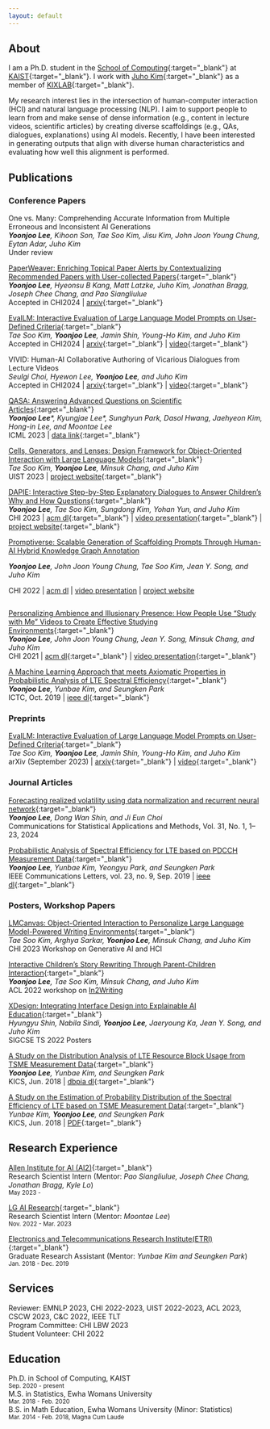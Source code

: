 ```yaml
---
layout: default
---
```


## About

I am a Ph.D. student in the [School of Computing](https://cs.kaist.ac.kr/){:target="_blank"} at [KAIST](https://www.kaist.ac.kr/){:target="_blank"}. I work with [Juho Kim](https://juhokim.com/){:target="_blank"} as a member of [KIXLAB](https://www.kixlab.org/){:target="_blank"}.

My research interest lies in the intersection of human-computer interaction (HCI) and natural language processing (NLP). I aim to support people to learn from and make sense of dense information (e.g., content in lecture videos, scientific articles) by creating diverse scaffoldings (e.g., QAs, dialogues, explanations) using AI models. Recently, I have been interested in generating outputs that align with diverse human characteristics and evaluating how well this alignment is performed.

## Publications

### Conference Papers

One vs. Many: Comprehending Accurate Information from Multiple Erroneous and Inconsistent AI Generations\
_**Yoonjoo Lee**, Kihoon Son, Tae Soo Kim, Jisu Kim, John Joon Young Chung, Eytan Adar, Juho Kim_\
Under review

[PaperWeaver: Enriching Topical Paper Alerts by Contextualizing Recommended Papers with User-collected Papers](https://arxiv.org/pdf/2403.02939.pdf){:target="_blank"}  
_**Yoonjoo Lee**, Hyeonsu B Kang, Matt Latzke, Juho Kim, Jonathan Bragg, Joseph Chee Chang, and Pao Siangliulue_\
Accepted in CHI2024 | [arxiv](https://arxiv.org/pdf/2403.02939.pdf){:target="_blank"}

[EvalLM: Interactive Evaluation of Large Language Model Prompts on User-Defined Criteria](https://arxiv.org/pdf/2309.13633.pdf){:target="_blank"}  
_Tae Soo Kim, **Yoonjoo Lee**, Jamin Shin, Young-Ho Kim, and Juho Kim_\
Accepted in CHI2024 | [arxiv](https://arxiv.org/pdf/2309.13633.pdf){:target="_blank"} | [video](https://www.youtube.com/watch?v=7hvTnhiCO7Y){:target="_blank"}

VIVID: Human-AI Collaborative Authoring of Vicarious Dialogues from Lecture Videos\
_Seulgi Choi, Hyewon Lee, **Yoonjoo Lee**, and Juho Kim_\
Accepted in CHI2024 | [arxiv](https://arxiv.org/pdf/2309.13633.pdf){:target="_blank"} | [video](https://www.youtube.com/watch?v=7hvTnhiCO7Y){:target="_blank"}

[QASA: Answering Advanced Questions on Scientific Articles](https://yoonjoolee.com/assets/papers/QASA_ICML2023.pdf){:target="_blank"}\
_**Yoonjoo Lee**\*, Kyungjae Lee\*, Sunghyun Park, Dasol Hwang, Jaehyeon Kim, Hong-in Lee, and Moontae Lee_\
ICML 2023 | [data link](https://github.com/lgresearch/QASA){:target="_blank"}

[Cells, Generators, and Lenses: Design Framework for Object-Oriented Interaction with Large Language Models](https://kixlab.github.io/website-files/2023/uist2023-llmobjects-paper.pdf){:target="_blank"}  
_Tae Soo Kim, **Yoonjoo Lee**, Minsuk Chang, and Juho Kim_\
UIST 2023 | [project website](https://llm-objects.kixlab.org/){:target="_blank"}

[DAPIE: Interactive Step-by-Step Explanatory Dialogues to Answer Children’s Why and How Questions](https://kixlab.github.io/website-files/2023/chi2023-childQA-paper.pdf){:target="_blank"}  
_**Yoonjoo Lee**, Tae Soo Kim, Sungdong Kim, Yohan Yun, and Juho Kim_\
CHI 2023 | [acm dl](https://dl.acm.org/doi/10.1145/3544548.3581369){:target="_blank"} | [video presentation](https://www.youtube.com/watch?v=nBdIhI66_vY){:target="_blank"} | [project website](https://dapie.kixlab.org/){:target="_blank"}


<div style="display: flex; flex-direction: row; gap: 12px;">
    <div>
        <a href="https://kixlab.github.io/website-files/2022/chi2022-promptiverse-paper.pdf" target="_blank">
            Promptiverse: Scalable Generation of Scaffolding Prompts Through Human-AI Hybrid Knowledge Graph Annotation
        </a>
        <p style="margin-bottom: 0px"><i><b>Yoonjoo Lee</b>, John Joon Young Chung, Tae Soo Kim, Jean Y. Song, and Juho Kim</i></p>
        <p>CHI 2022 | <a href="https://dl.acm.org/doi/abs/10.1145/3491102.3502087" target="_blank">acm dl</a> | <a href="https://www.youtube.com/watch?v=jvtsD73-Hqw" target="_blank">
            video presentation</a> | <a href="https://promptiverse.kixlab.org" target="_blank">
            project website</a></p>
    </div>
</div>

[Personalizing Ambience and Illusionary Presence: How People Use “Study with Me” Videos to Create Effective Studying Environments](https://kixlab.github.io/website-files/2021/chi2021-Studywithme-paper.pdf){:target="_blank"}  
_**Yoonjoo Lee**, John Joon Young Chung, Jean Y. Song, Minsuk Chang, and Juho Kim_\
CHI 2021 | [acm dl](https://dl.acm.org/doi/10.1145/3411764.3445222){:target="_blank"} | [video presentation](https://www.youtube.com/watch?v=jm8jTmhHbwI){:target="_blank"}

[A Machine Learning Approach that meets Axiomatic Properties in Probabilistic Analysis of LTE Spectral Efficiency](https://yoonjoolee.com/assets/papers/ICTC19_MLbasedSEAnalysis.pdf){:target="_blank"}  
_**Yoonjoo Lee**, Yunbae Kim, and Seungken Park_\
ICTC, Oct. 2019 | [ieee dl](https://ieeexplore.ieee.org/document/8939989){:target="_blank"}

### Preprints

[EvalLM: Interactive Evaluation of Large Language Model Prompts on User-Defined Criteria](https://arxiv.org/pdf/2309.13633.pdf){:target="_blank"}  
_Tae Soo Kim, **Yoonjoo Lee**, Jamin Shin, Young-Ho Kim, and Juho Kim_\
arXiv (September 2023) | [arxiv](https://arxiv.org/pdf/2309.13633.pdf){:target="_blank"} | [video](https://www.youtube.com/watch?v=7hvTnhiCO7Y){:target="_blank"}

### Journal Articles

[Forecasting realized volatility using data normalization and recurrent neural network](https://yoonjoolee.com/assets/papers/CSAM_RV_paper.pdf){:target="_blank"}  
_**Yoonjoo Lee**, Dong Wan Shin, and Ji Eun Choi_\
Communications for Statistical Applications and Methods, Vol. 31, No. 1, 1–23, 2024

[Probabilistic Analysis of Spectral Efficiency for LTE based on PDCCH Measurement Data](https://yoonjoolee.com/assets/papers/IEEE-AnalysisofSpectralEfficiency.pdf){:target="_blank"}  
_**Yoonjoo Lee**, Yunbae Kim, Yeongyu Park, and Seungken Park_\
IEEE Communications Letters, vol. 23, no. 9, Sep. 2019 | [ieee dl](https://ieeexplore.ieee.org/document/8750883){:target="_blank"}

### Posters, Workshop Papers

[LMCanvas: Object-Oriented Interaction to Personalize Large Language Model-Powered Writing Environments](https://kixlab.github.io/website-files/2023/chi2023-workshop-lmcanvas-paper.pdf){:target="_blank"}  
_Tae Soo Kim, Arghya Sarkar, **Yoonjoo Lee**, Minsuk Chang, and Juho Kim_\
CHI 2023 Workshop on Generative AI and HCI

[Interactive Children’s Story Rewriting Through Parent-Children Interaction](https://kixlab.github.io/website-files/2022/acl2022-workshop-childrenstory-paper.pdf){:target="_blank"}  
_**Yoonjoo Lee**, Tae Soo Kim, Minsuk Chang, and Juho Kim_\
ACL 2022 workshop on [In2Writing](https://in2writing.glitch.me/)

[XDesign: Integrating Interface Design into Explainable AI Education](https://kixlab.github.io/website-files/2022/sigcse2022-poster-XDesign-paper.pdf){:target="_blank"}  
_Hyungyu Shin, Nabila Sindi, **Yoonjoo Lee**, Jaeryoung Ka, Jean Y. Song, and Juho Kim_\
SIGCSE TS 2022 Posters 

[A Study on the Distribution Analysis of LTE Resource Block Usage from TSME Measurement Data](https://yoonjoolee.com/assets/papers/KICS18_RBUsageAnalysis.pdf){:target="_blank"}  
_**Yoonjoo Lee**, Yunbae Kim, and Seungken Park_\
KICS, Jun. 2018 | [dbpia dl](http://www.dbpia.co.kr/journal/articleDetail?nodeId=NODE07512759&language=ko_KR){:target="_blank"}

[A Study on the Estimation of Probability Distribution of the Spectral Efficiency of LTE based on TSME Measurement Data](https://yoonjoolee.com/assets/papers/KICS18_SpectralEfficiencyAnalysis.pdf){:target="_blank"}  
_Yunbae Kim, **Yoonjoo Lee**, and Seungken Park_\
KICS, Jun. 2018 | [PDF](http://www.dbpia.co.kr/journal/articleDetail?nodeId=NODE07512760){:target="_blank"}

## Research Experience
[Allen Institute for AI (AI2)](https://allenai.org/){:target="_blank"}  
Research Scientist Intern (Mentor: _Pao Siangliulue, Joseph Chee Chang, Jonathan Bragg, Kyle Lo_)\
<sup>May 2023 - </sup>

[LG AI Research](https://www.lgresearch.ai/){:target="_blank"}  
Research Scientist Intern (Mentor: _Moontae Lee_)\
<sup>Nov. 2022 - Mar. 2023</sup>

[Electronics and Telecommunications Research Institute(ETRI)](https://www.etri.re.kr/eng/main/main.etri){:target="_blank"}  
Graduate Research Assistant (Mentor: _Yunbae Kim and Seungken Park_)\
<sup>Jan. 2018 - Dec. 2019</sup>

## Services
Reviewer: EMNLP 2023, CHI 2022-2023, UIST 2022-2023, ACL 2023, CSCW 2023, C&C 2022, IEEE TLT\
Program Committee: CHI LBW 2023\
Student Volunteer: CHI 2022

## Education
Ph.D. in School of Computing, KAIST\
<sup>Sep. 2020 - present</sup>\
M.S. in Statistics, Ewha Womans University\
<sup>Mar. 2018 - Feb. 2020</sup>\
B.S. in Math Education, Ewha Womans University (Minor: Statistics)\
<sup>Mar. 2014 - Feb. 2018, Magna Cum Laude</sup>
